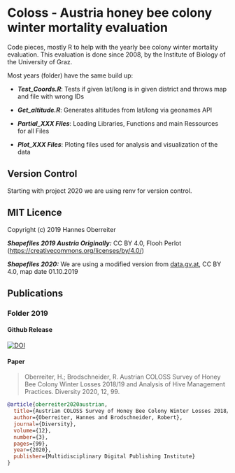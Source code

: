 # Coloss - Austria honey bee colony winter mortality evaluation

Code pieces, mostly R to help with the yearly bee colony winter mortality evaluation. This evaluation is done since 2008, by the Institute of Biology of the University of Graz.

Most years (folder) have the same build up:

* ***Test_Coords.R***: Tests if given lat/long is in given district and throws map and file with wrong IDs

* ***Get_altitude.R***: Generates altitudes from lat/long via geonames API

* ***Partial_XXX Files***: Loading Libraries, Functions and main Ressources for all Files

* ***Plot_XXX Files***: Ploting files used for analysis and visualization of the data

## Version Control

Starting with project 2020 we are using renv for version control. 

## MIT Licence 
Copyright (c) 2019 Hannes Oberreiter

***Shapefiles 2019 Austria Originally:*** CC BY 4.0, Flooh Perlot (https://creativecommons.org/licenses/by/4.0/)

***Shapefiles 2020:*** We are using a modified version from [data.gv.at](https://www.data.gv.at/katalog/dataset/bev_verwaltungsgrenzenstichtagsdaten150000), CC BY 4.0, map date 01.10.2019

## Publications

### Folder 2019

#### Github Release

[![DOI](https://zenodo.org/badge/181077729.svg)](https://zenodo.org/badge/latestdoi/181077729)

#### Paper

> Oberreiter, H.; Brodschneider, R. Austrian COLOSS Survey of Honey Bee Colony Winter Losses 2018/19 and Analysis of Hive Management Practices. Diversity 2020, 12, 99.

```bibtex
@article{oberreiter2020austrian,
  title={Austrian COLOSS Survey of Honey Bee Colony Winter Losses 2018/19 and Analysis of Hive Management Practices},
  author={Oberreiter, Hannes and Brodschneider, Robert},
  journal={Diversity},
  volume={12},
  number={3},
  pages={99},
  year={2020},
  publisher={Multidisciplinary Digital Publishing Institute}
}
```


